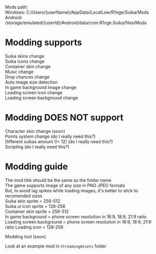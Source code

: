 
Mods path:  
Windows: C:/Users/{userName}/AppData/LocalLow/R1nge/Suika/Mods  
Android: /storage/emulated/{userId}/Android/data/com.R1nge.Suika/files/Mods  

# Modding supports  
Suika skins change  
Suika icons change  
Container skin change  
Music change  
Drop chances change  
Auto image size detection   
In game background image change  
Loading screen icon change  
Loading screen background change  

# Modding DOES NOT support  
Character skin change (soon)  
Points system change (do I really need this?)  
Different suikas amount (!= 12) (do I really need this?)  
Scripting (do I really need this?)  

# Modding guide
The mod title should be the same as the folder name  
The game supports image of any size in PNG JPEG formats  
But, to avoid lag spikes while loading images, it's better to stick to recomended sizes  
Suika skin sprite = 256-512  
Suika ui icon sprite = 128-256  
Container skin sprite = 256-512  
In game background = phone screen resolution in 16:9, 18:9, 21:9 ratio
Loading screen background = phone screen resolution in 16:9, 18:9, 21:9 ratio
Loading icon = 128-256

Modding tool (soon)  

Look at an example mod in `StreamingAssets` folder  
